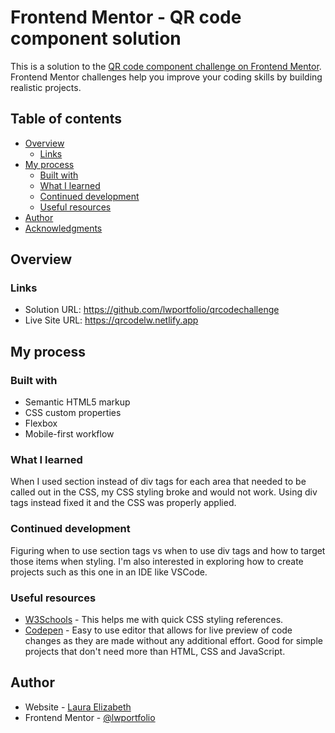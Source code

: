 # Frontend Mentor - QR code component solution

This is a solution to the [QR code component challenge on Frontend Mentor](https://www.frontendmentor.io/challenges/qr-code-component-iux_sIO_H). Frontend Mentor challenges help you improve your coding skills by building realistic projects. 

## Table of contents

- [Overview](#overview)
  - [Links](#links)
- [My process](#my-process)
  - [Built with](#built-with)
  - [What I learned](#what-i-learned)
  - [Continued development](#continued-development)
  - [Useful resources](#useful-resources)
- [Author](#author)
- [Acknowledgments](#acknowledgments)


## Overview

### Links

- Solution URL: https://github.com/lwportfolio/qrcodechallenge
- Live Site URL: https://qrcodelw.netlify.app

## My process

### Built with

- Semantic HTML5 markup
- CSS custom properties
- Flexbox
- Mobile-first workflow

### What I learned

When I used section instead of div tags for each area that needed to be called out in the CSS, my CSS styling broke and would not work. Using div tags instead fixed it and the CSS was properly applied.

### Continued development

Figuring when to use section tags vs when to use div tags and how to target those items when styling. I'm also interested in exploring how to create projects such as this one in an IDE like VSCode.

### Useful resources

- [W3Schools](https://www.w3schools.com) - This helps me with quick CSS styling references.
- [Codepen](https://www.codepen.io) - Easy to use editor that allows for live preview of code changes as they are made without any additional effort. Good for simple projects that don't need more than HTML, CSS and JavaScript.

## Author

- Website - [Laura Elizabeth](https://www.imlaurawelch.com)
- Frontend Mentor - [@lwportfolio](https://www.frontendmentor.io/profile/lwportfolio)
